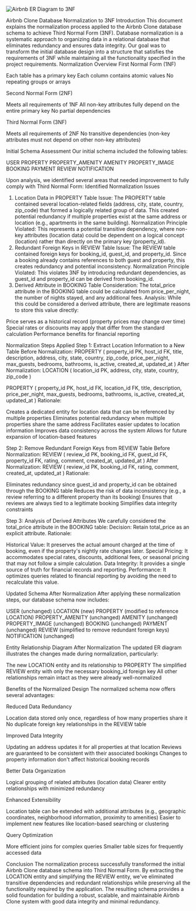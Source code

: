 ![Airbnb ER Diagram to 3NF](recommendations1.jpg)

Airbnb Clone Database Normalization to 3NF
Introduction
This document explains the normalization process applied to the Airbnb Clone database schema to achieve Third Normal Form (3NF). Database normalization is a systematic approach to organizing data in a relational database that eliminates redundancy and ensures data integrity. Our goal was to transform the initial database design into a structure that satisfies the requirements of 3NF while maintaining all the functionality specified in the project requirements.
Normalization Overview
First Normal Form (1NF)

Each table has a primary key
Each column contains atomic values
No repeating groups or arrays

Second Normal Form (2NF)

Meets all requirements of 1NF
All non-key attributes fully depend on the entire primary key
No partial dependencies

Third Normal Form (3NF)

Meets all requirements of 2NF
No transitive dependencies (non-key attributes must not depend on other non-key attributes)

Initial Schema Assessment
Our initial schema included the following tables:

USER
PROPERTY
PROPERTY_AMENITY
AMENITY
PROPERTY_IMAGE
BOOKING
PAYMENT
REVIEW
NOTIFICATION

Upon analysis, we identified several areas that needed improvement to fully comply with Third Normal Form:
Identified Normalization Issues
1. Location Data in PROPERTY Table
Issue: The PROPERTY table contained several location-related fields (address, city, state, country, zip_code) that formed a logically related group of data. This created potential redundancy if multiple properties exist at the same address or location (e.g., apartments in the same building).
Normalization Principle Violated: This represents a potential transitive dependency, where non-key attributes (location data) could be dependent on a logical concept (location) rather than directly on the primary key (property_id).
2. Redundant Foreign Keys in REVIEW Table
Issue: The REVIEW table contained foreign keys for booking_id, guest_id, and property_id. Since a booking already contains references to both guest and property, this creates redundancy and potential inconsistency.
Normalization Principle Violated: This violates 3NF by introducing redundant dependencies, as guest_id and property_id can be derived from booking_id.
3. Derived Attribute in BOOKING Table
Consideration: The total_price attribute in the BOOKING table could be calculated from price_per_night, the number of nights stayed, and any additional fees.
Analysis: While this could be considered a derived attribute, there are legitimate reasons to store this value directly:

Price serves as a historical record (property prices may change over time)
Special rates or discounts may apply that differ from the standard calculation
Performance benefits for financial reporting

Normalization Steps Applied
Step 1: Extract Location Information to a New Table
Before Normalization:
PROPERTY (
    property_id PK,
    host_id FK,
    title,
    description,
    address,
    city,
    state,
    country,
    zip_code,
    price_per_night,
    max_guests,
    bedrooms,
    bathrooms,
    is_active,
    created_at,
    updated_at
)
After Normalization:
LOCATION (
    location_id PK,
    address,
    city,
    state,
    country,
    zip_code
)

PROPERTY (
    property_id PK,
    host_id FK,
    location_id FK,
    title,
    description,
    price_per_night,
    max_guests,
    bedrooms,
    bathrooms,
    is_active,
    created_at,
    updated_at
)
Rationale:

Creates a dedicated entity for location data that can be referenced by multiple properties
Eliminates potential redundancy when multiple properties share the same address
Facilitates easier updates to location information
Improves data consistency across the system
Allows for future expansion of location-based features

Step 2: Remove Redundant Foreign Keys from REVIEW Table
Before Normalization:
REVIEW (
    review_id PK,
    booking_id FK,
    guest_id FK,
    property_id FK,
    rating,
    comment,
    created_at,
    updated_at
)
After Normalization:
REVIEW (
    review_id PK,
    booking_id FK,
    rating,
    comment,
    created_at,
    updated_at
)
Rationale:

Eliminates redundancy since guest_id and property_id can be obtained through the BOOKING table
Reduces the risk of data inconsistency (e.g., a review referring to a different property than its booking)
Ensures that reviews are always tied to a legitimate booking
Simplifies data integrity constraints

Step 3: Analysis of Derived Attributes
We carefully considered the total_price attribute in the BOOKING table:
Decision: Retain total_price as an explicit attribute.
Rationale:

Historical Value: It preserves the actual amount charged at the time of booking, even if the property's nightly rate changes later.
Special Pricing: It accommodates special rates, discounts, additional fees, or seasonal pricing that may not follow a simple calculation.
Data Integrity: It provides a single source of truth for financial records and reporting.
Performance: It optimizes queries related to financial reporting by avoiding the need to recalculate this value.

Updated Schema After Normalization
After applying these normalization steps, our database schema now includes:

USER (unchanged)
LOCATION (new)
PROPERTY (modified to reference LOCATION)
PROPERTY_AMENITY (unchanged)
AMENITY (unchanged)
PROPERTY_IMAGE (unchanged)
BOOKING (unchanged)
PAYMENT (unchanged)
REVIEW (simplified to remove redundant foreign keys)
NOTIFICATION (unchanged)

Entity Relationship Diagram After Normalization
The updated ER diagram illustrates the changes made during normalization, particularly:

The new LOCATION entity and its relationship to PROPERTY
The simplified REVIEW entity with only the necessary booking_id foreign key
All other relationships remain intact as they were already well-normalized

Benefits of the Normalized Design
The normalized schema now offers several advantages:

Reduced Data Redundancy

Location data stored only once, regardless of how many properties share it
No duplicate foreign key relationships in the REVIEW table


Improved Data Integrity

Updating an address updates it for all properties at that location
Reviews are guaranteed to be consistent with their associated bookings
Changes to property information don't affect historical booking records


Better Data Organization

Logical grouping of related attributes (location data)
Clearer entity relationships with minimized redundancy


Enhanced Extensibility

Location table can be extended with additional attributes (e.g., geographic coordinates, neighborhood information, proximity to amenities)
Easier to implement new features like location-based searching or clustering


Query Optimization

More efficient joins for complex queries
Smaller table sizes for frequently accessed data



Conclusion
The normalization process successfully transformed the initial Airbnb Clone database schema into Third Normal Form. By extracting the LOCATION entity and simplifying the REVIEW entity, we've eliminated transitive dependencies and redundant relationships while preserving all the functionality required by the application.
The resulting schema provides a solid foundation for building a robust, scalable, and maintainable Airbnb Clone system with good data integrity and minimal redundancy.
